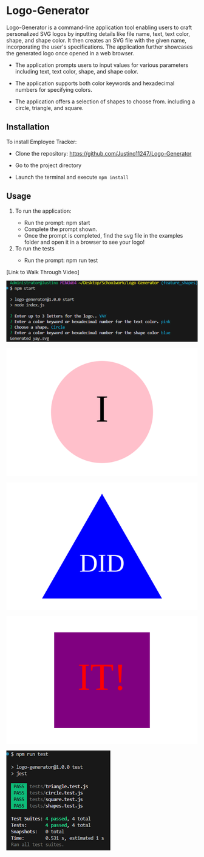# Logo-Generator

Logo-Generator is a command-line application tool enabling users to craft personalized SVG logos by inputting details like file name, text, text color, shape, and shape color. It then creates an SVG file with the given name, incorporating the user's specifications. The application further showcases the generated logo once opened in a web browser.

- The application prompts users to input values for various parameters including text, text color, shape, and shape color.

- The application supports both color keywords and hexadecimal numbers for specifying colors.

- The application offers a selection of shapes to choose from. including  a circle, triangle, and square.

## Installation

To install Employee Tracker:

- Clone the repository: https://github.com/Justino11247/Logo-Generator

- Go to the project directory

- Launch the terminal and execute `npm install`

## Usage

<ol>
  <li>To run the application:</li>
    <ul>
      <li>Run the prompt: npm start</li>
      <li>Complete the prompt shown.</li><li>Once the prompt is completed, find the svg file in the examples folder and open it in a browser to see your logo!</li>
    </ul>
    
    
  <li>To run the tests</li>
    <ul>
      <li>Run the prompt: npm run test</li>
    </ul>
</ol>

[Link to Walk Through Video]

![Screenshot of Logo-Generator](./images/npm%20start.png)
<br/>

![Circle example](./examples/i.svg)
<br/>

![Triangle example](./examples/did.svg)
<br/>

![Square example](./examples/it_.svg)
<br/>

![Screenshot of test](./images/test.png)
